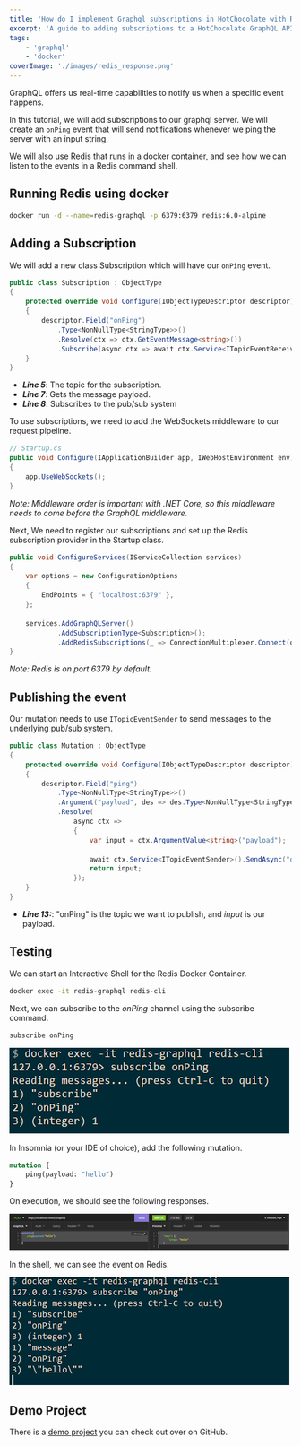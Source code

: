 ```yaml
---
title: 'How do I implement Graphql subscriptions in HotChocolate with Redis'
excerpt: 'A guide to adding subscriptions to a HotChocolate GraphQL API with a Redis provider'
tags:
    - 'graphql'
    - 'docker'
coverImage: './images/redis_response.png'
---
```


GraphQL offers us real-time capabilities to notify us when a specific event happens.

In this tutorial, we will add subscriptions to our graphql server. We will create an `onPing` event that will send notifications whenever we ping the server with an input string.

We will also use Redis that runs in a docker container, and see how we can listen to the events in a Redis command shell.

## Running Redis using docker

```bash
docker run -d --name=redis-graphql -p 6379:6379 redis:6.0-alpine
```

## Adding a Subscription

We will add a new class Subscription which will have our `onPing` event.

```csharp
public class Subscription : ObjectType
{
    protected override void Configure(IObjectTypeDescriptor descriptor)
    {
        descriptor.Field("onPing")
            .Type<NonNullType<StringType>>()
            .Resolve(ctx => ctx.GetEventMessage<string>())
            .Subscribe(async ctx => await ctx.Service<ITopicEventReceiver>().SubscribeAsync<string, string>("onPing", ctx.RequestAborted));
    }
}
```

-   **_Line 5_**: The topic for the subscription.
-   **_Line 7_**: Gets the message payload.
-   **_Line 8_**: Subscribes to the pub/sub system

To use subscriptions, we need to add the WebSockets middleware to our request pipeline.

```csharp
// Startup.cs
public void Configure(IApplicationBuilder app, IWebHostEnvironment env)
{
    app.UseWebSockets();
}
```

_Note: Middleware order is important with .NET Core, so this middleware needs to come before the GraphQL middleware._

Next, We need to register our subscriptions and set up the Redis subscription provider in the Startup class.

```csharp
public void ConfigureServices(IServiceCollection services)
{
    var options = new ConfigurationOptions
    {
        EndPoints = { "localhost:6379" },
    };

    services.AddGraphQLServer()
            .AddSubscriptionType<Subscription>();
            .AddRedisSubscriptions(_ => ConnectionMultiplexer.Connect(options));
}
```

_Note: Redis is on port 6379 by default._

## Publishing the event

Our mutation needs to use `ITopicEventSender` to send messages to the underlying pub/sub system.

```csharp
public class Mutation : ObjectType
{
    protected override void Configure(IObjectTypeDescriptor descriptor)
    {
        descriptor.Field("ping")
            .Type<NonNullType<StringType>>()
            .Argument("payload", des => des.Type<NonNullType<StringType>>())
            .Resolve(
                async ctx =>
                {
                    var input = ctx.ArgumentValue<string>("payload");

                    await ctx.Service<ITopicEventSender>().SendAsync("onPing", input);
                    return input;
                });
    }
}
```

-   **_Line 13:_**: "onPing" is the topic we want to publish, and _input_ is our payload.

## Testing

We can start an Interactive Shell for the Redis Docker Container.

```bash
docker exec -it redis-graphql redis-cli
```

Next, we can subscribe to the _onPing_ channel using the subscribe command.

```bash
subscribe onPing
```

![Subscribing to the topic in an interactive shell for redis](./images/redis_docker_interactive_shell.png)

In Insomnia (or your IDE of choice), add the following mutation.

```graphql
mutation {
    ping(payload: "hello")
}
```

On execution, we should see the following responses.

![Mutation and response](./images/mutation.png)

In the shell, we can see the event on Redis.

![Event caught by Redis listener](./images/redis_response.png)

## Demo Project

There is a [demo project](https://github.com/AnkurSheel/HotChocolateSubscriptions) you can check out over on GitHub.

